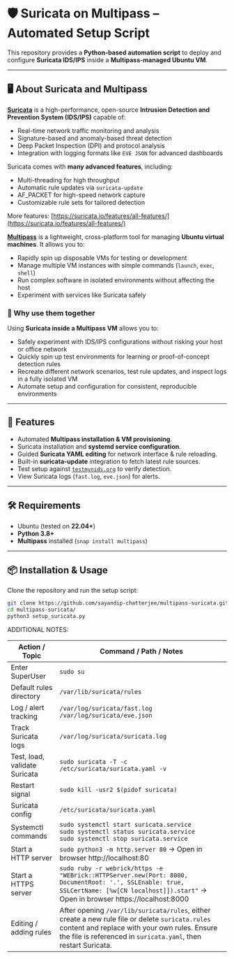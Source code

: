 # 🛡️ Suricata on Multipass – Automated Setup Script  

This repository provides a **Python-based automation script** to deploy and configure **Suricata IDS/IPS** inside a **Multipass-managed Ubuntu VM**.

---

## 🖥️ About Suricata and Multipass  

**[Suricata](https://suricata.io/)** is a high-performance, open-source **Intrusion Detection and Prevention System (IDS/IPS)** capable of:  

- Real-time network traffic monitoring and analysis  
- Signature-based and anomaly-based threat detection  
- Deep Packet Inspection (DPI) and protocol analysis  
- Integration with logging formats like `EVE JSON` for advanced dashboards  

Suricata comes with **many advanced features**, including:  

- Multi-threading for high throughput  
- Automatic rule updates via `suricata-update`  
- AF_PACKET for high-speed network capture  
- Customizable rule sets for tailored detection  

More features: [https://suricata.io/features/all-features/](https://suricata.io/features/all-features/)  

**[Multipass](https://multipass.run/)** is a lightweight, cross-platform tool for managing **Ubuntu virtual machines**. It allows you to:  

- Rapidly spin up disposable VMs for testing or development  
- Manage multiple VM instances with simple commands (`launch`, `exec`, `shell`)  
- Run complex software in isolated environments without affecting the host  
- Experiment with services like Suricata safely  

### 🔗 Why use them together  

Using **Suricata inside a Multipass VM** allows you to:  

- Safely experiment with IDS/IPS configurations without risking your host or office network  
- Quickly spin up test environments for learning or proof-of-concept detection rules  
- Recreate different network scenarios, test rule updates, and inspect logs in a fully isolated VM  
- Automate setup and configuration for consistent, reproducible environments  

---

## 🚀 Features  
- Automated **Multipass installation & VM provisioning**.
- Suricata installation and **systemd service configuration**.  
- Guided **Suricata YAML editing** for network interface & rule reloading.  
- Built-in **suricata-update** integration to fetch latest rule sources.  
- Test setup against [`testmynids.org`](http://testmynids.org/uid/index.html) to verify detection.  
- View Suricata logs (`fast.log`, `eve.json`) for alerts.  

---

## 🛠️ Requirements  
- Ubuntu (tested on **22.04+**)  
- **Python 3.8+**  
- **Multipass** installed (`snap install multipass`)

---

## 📦 Installation & Usage  

Clone the repository and run the setup script:  

```bash
git clone https://github.com/sayandip-chatterjee/multipass-suricata.git
cd multipass-suricata/
python3 setup_suricata.py
```

ADDITIONAL NOTES:

| Action / Topic | Command / Path / Notes |
|----------------|----------------------|
| Enter SuperUser | `sudo su` |
| Default rules directory | `/var/lib/suricata/rules` |
| Log / alert tracking | `/var/log/suricata/fast.log` <br> `/var/log/suricata/eve.json` |
| Track Suricata logs | `/var/log/suricata/suricata.log` |
| Test, load, validate Suricata | `sudo suricata -T -c /etc/suricata/suricata.yaml -v` |
| Restart signal | `sudo kill -usr2 $(pidof suricata)` |
| Suricata config | `/etc/suricata/suricata.yaml` |
| Systemctl commands | `sudo systemctl start suricata.service` <br> `sudo systemctl status suricata.service` <br> `sudo systemctl stop suricata.service` |
| Start a HTTP server | `sudo python3 -m http.server 80` -> Open in browser http://localhost:80 |
| Start a HTTPS server | `sudo ruby -r webrick/https -e "WEBrick::HTTPServer.new(Port: 8000, DocumentRoot: '.', SSLEnable: true, SSLCertName: [%w[CN localhost]]).start"` -> Open in browser https://localhost:8000|
| Editing / adding rules | After opening `/var/lib/suricata/rules`, either create a new rule file or delete `suricata.rules` content and replace with your own rules. Ensure the file is referenced in `suricata.yaml`, then restart Suricata. |




